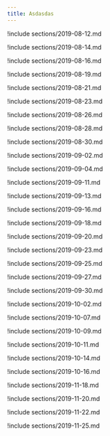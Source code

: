 ```yaml
---
title: Asdasdas
---
```


!include sections/2019-08-12.md

!include sections/2019-08-14.md

!include sections/2019-08-16.md

!include sections/2019-08-19.md

!include sections/2019-08-21.md

!include sections/2019-08-23.md

!include sections/2019-08-26.md

!include sections/2019-08-28.md

!include sections/2019-08-30.md

!include sections/2019-09-02.md

!include sections/2019-09-04.md

!include sections/2019-09-11.md

!include sections/2019-09-13.md

!include sections/2019-09-16.md

!include sections/2019-09-18.md

!include sections/2019-09-20.md

!include sections/2019-09-23.md

!include sections/2019-09-25.md

!include sections/2019-09-27.md

!include sections/2019-09-30.md

!include sections/2019-10-02.md

!include sections/2019-10-07.md

!include sections/2019-10-09.md

!include sections/2019-10-11.md

!include sections/2019-10-14.md

!include sections/2019-10-16.md

<!--!include sections/2019-10-18.md-->

<!--!include sections/2019-10-21.md-->

<!--!include sections/2019-10-23.md-->

<!--!include sections/2019-10-25.md-->

<!--!include sections/2019-10-28.md-->

<!--!include sections/2019-10-30.md-->

<!--!include sections/2019-11-06.md-->

<!--!include sections/2019-11-13.md-->

<!--!include sections/2019-11-15.md-->

!include sections/2019-11-18.md

!include sections/2019-11-20.md

!include sections/2019-11-22.md

!include sections/2019-11-25.md

